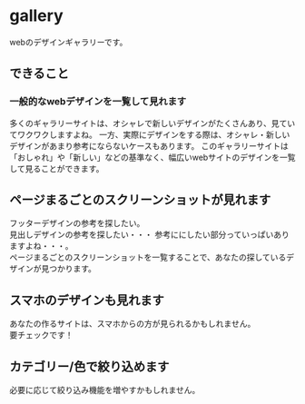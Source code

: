# gallery
webのデザインギャラリーです。  

## できること

### 一般的なwebデザインを一覧して見れます
多くのギャラリーサイトは、オシャレで新しいデザインがたくさんあり、見ていてワクワクしますよね。
一方、実際にデザインをする際は、オシャレ・新しいデザインがあまり参考にならないケースもあります。
このギャラリーサイトは「おしゃれ」や「新しい」などの基準なく、幅広いwebサイトのデザインを一覧して見ることができます。

## ページまるごとのスクリーンショットが見れます
フッターデザインの参考を探したい。  
見出しデザインの参考を探したい・・・
参考ににしたい部分っていっぱいありますよね・・・。  
ページまるごとのスクリーンショットを一覧することで、あなたの探しているデザインが見つかります。

## スマホのデザインも見れます
あなたの作るサイトは、スマホからの方が見られるかもしれません。  
要チェックです！

## カテゴリー/色で絞り込めます
必要に応じて絞り込み機能を増やすかもしれません。
